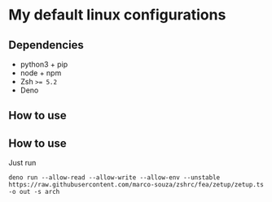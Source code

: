 # My default linux configurations

## Dependencies

- python3 + pip
- node + npm
- Zsh `>= 5.2`
- Deno

## How to use

## How to use

Just run

```
deno run --allow-read --allow-write --allow-env --unstable https://raw.githubusercontent.com/marco-souza/zshrc/fea/zetup/zetup.ts -o out -s arch
```
